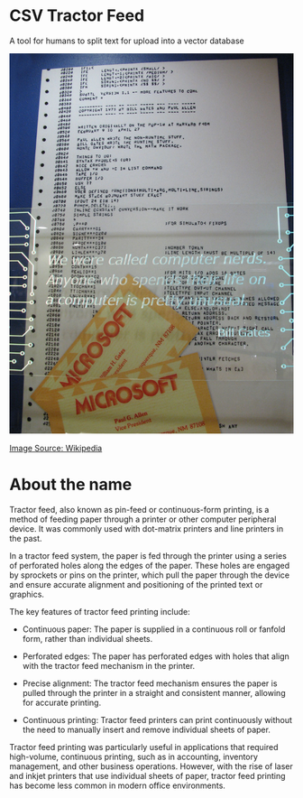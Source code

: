 # CSV Tractor Feed

A tool for humans to split text for upload into a vector database 

![image of tractor feed paper](https://raw.githubusercontent.com/integral-business-intelligence/csv-tractor-feed/refs/heads/main/Altair_Basic_Sign.jpg)

[Image Source: Wikipedia](https://en.wikipedia.org/wiki/Paul_Allen#Microsoft)

# About the name

Tractor feed, also known as pin-feed or continuous-form printing, is a method of feeding paper through a printer or other computer peripheral device. It was commonly used with dot-matrix printers and line printers in the past.

In a tractor feed system, the paper is fed through the printer using a series of perforated holes along the edges of the paper. These holes are engaged by sprockets or pins on the printer, which pull the paper through the device and ensure accurate alignment and positioning of the printed text or graphics.

The key features of tractor feed printing include:

- Continuous paper: The paper is supplied in a continuous roll or fanfold form, rather than individual sheets.

- Perforated edges: The paper has perforated edges with holes that align with the tractor feed mechanism in the printer.

- Precise alignment: The tractor feed mechanism ensures the paper is pulled through the printer in a straight and consistent manner, allowing for accurate printing.

- Continuous printing: Tractor feed printers can print continuously without the need to manually insert and remove individual sheets of paper.

Tractor feed printing was particularly useful in applications that required high-volume, continuous printing, such as in accounting, inventory management, and other business operations. However, with the rise of laser and inkjet printers that use individual sheets of paper, tractor feed printing has become less common in modern office environments.
